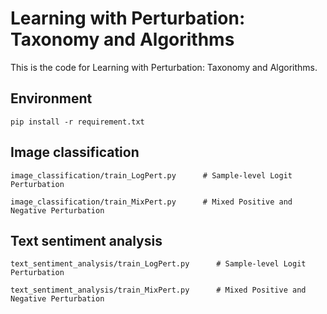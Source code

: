# Learning with Perturbation: Taxonomy and Algorithms
This is the code for Learning with Perturbation: Taxonomy and Algorithms.

## Environment 

    pip install -r requirement.txt
    
## Image classification 

    image_classification/train_LogPert.py      # Sample-level Logit Perturbation

    image_classification/train_MixPert.py      # Mixed Positive and Negative Perturbation

## Text sentiment analysis

    text_sentiment_analysis/train_LogPert.py      # Sample-level Logit Perturbation

    text_sentiment_analysis/train_MixPert.py      # Mixed Positive and Negative Perturbation
